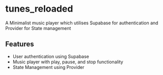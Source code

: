 # tunes_reloaded

A Minimalist music player which utilises Supabase for authentication and Provider for State management

## Features

- User authentication using Supabase
- Music player with play, pause, and stop functionality
- State Management using Provider

